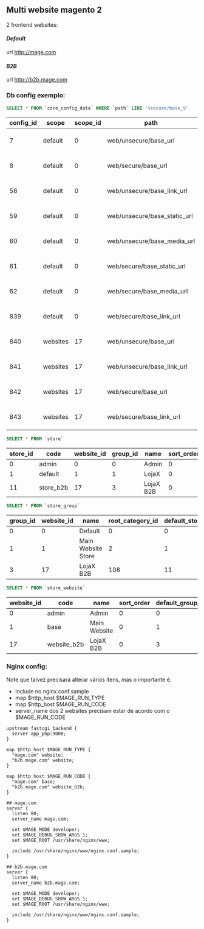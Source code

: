 ## Multi website magento 2
2 frontend websites:

#### *Default* 
url http://mage.com

#### *B2B*
url http://b2b.mage.com


### Db config exemplo:

```sql
SELECT * FROM `core_config_data` WHERE `path` LIKE '%secure/base_%'
```
| config_id | scope    | scope_id | path                         | value                | updated_at          |
| - | - | - | - | - | - |
|         7 | default  |        0 | web/unsecure/base_url        | http://mage.com/     | 2021-08-19 13:21:55 |
|         8 | default  |        0 | web/secure/base_url          | http://mage.com/     | 2021-08-19 13:21:55 |
|        58 | default  |        0 | web/unsecure/base_link_url   | http://mage.com/     | 2021-08-19 13:21:55 |
|        59 | default  |        0 | web/unsecure/base_static_url | NULL                 | 2020-11-18 17:00:02 |
|        60 | default  |        0 | web/unsecure/base_media_url  | NULL                 | 2020-11-18 17:00:02 |
|        61 | default  |        0 | web/secure/base_static_url   | NULL                 | 2020-11-18 17:00:02 |
|        62 | default  |        0 | web/secure/base_media_url    | NULL                 | 2020-11-18 17:00:02 |
|       839 | default  |        0 | web/secure/base_link_url     | http://mage.com/     | 2021-08-19 13:21:55 |
|       840 | websites |       17 | web/unsecure/base_url        | http://b2b.mage.com/ | 2021-08-19 13:30:48 |
|       841 | websites |       17 | web/unsecure/base_link_url   | http://b2b.mage.com/ | 2021-08-19 13:30:49 |
|       842 | websites |       17 | web/secure/base_url          | http://b2b.mage.com/ | 2021-08-19 13:30:49 |
|       843 | websites |       17 | web/secure/base_link_url     | http://b2b.mage.com/ | 2021-08-19 13:30:49 |

```sql
SELECT * FROM `store`
```
| store_id | code      | website_id | group_id | name     | sort_order | is_active |
| - | - | - | - | - | - | - |
|        0 | admin     |          0 |        0 | Admin    |          0 |         1 |
|        1 | default   |          1 |        1 | LojaX     |          0 |         1 |
|       11 | store_b2b |         17 |        3 | LojaX B2B |          0 |         1 |

```sql
SELECT * FROM `store_group`
```
| group_id | website_id | name               | root_category_id | default_store_id | code               |
| - | - | - | - | - | - |
|        0 |          0 | Default            |                0 |                0 | default            |
|        1 |          1 | Main Website Store |                2 |                1 | main_website_store |
|        3 |         17 | LojaX B2B           |              108 |               11 | group_b2b          |

```sql
SELECT * FROM `store_website`
```
| website_id | code        | name         | sort_order | default_group_id | is_default |
| - | - | - | - | - | - |
|          0 | admin       | Admin        |          0 |                0 |          0 |
|          1 | base        | Main Website |          0 |                1 |          1 |
|         17 | website_b2b | LojaX B2B     |          0 |                3 |          0 |


### Nginx config:

Note que talvez precisará alterar vários itens, mas o importante é:
 - include no nginx.conf.sample
 - map $http_host $MAGE_RUN_TYPE
 - map $http_host $MAGE_RUN_CODE
 - server_name dos 2 websites precisam estar de acordo com o $MAGE_RUN_CODE


```
upstream fastcgi_backend {
  server app_php:9000;
}

map $http_host $MAGE_RUN_TYPE {
  "mage.com" website;
  "b2b.mage.com" website;
}

map $http_host $MAGE_RUN_CODE {
  "mage.com" base;
  "b2b.mage.com" website_b2b;
}

## mage.com
server {
  listen 80;
  server_name mage.com;
  
  set $MAGE_MODE developer;
  set $MAGE_DEBUG_SHOW_ARGS 1;
  set $MAGE_ROOT /usr/share/nginx/www;

  include /usr/share/nginx/www/nginx.conf.sample; 
}

## b2b.mage.com
server {
  listen 80;
  server_name b2b.mage.com;

  set $MAGE_MODE developer;
  set $MAGE_DEBUG_SHOW_ARGS 1;
  set $MAGE_ROOT /usr/share/nginx/www;

  include /usr/share/nginx/www/nginx.conf.sample;
}
```

